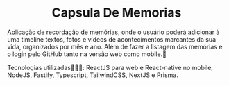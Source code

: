 <h1 align="center"> Capsula De Memorias </h1>


Aplicação de recordação de memórias, onde o usuário poderá adicionar à uma timeline textos, fotos e vídeos de acontecimentos marcantes da sua vida, organizados por mês e ano. Além de fazer a listagem das memórias e o login pelo GitHub tanto na versão web como mobile.🚀

Tecnologias utilizadas👩🏻‍💻: ReactJS para web e React-native no mobile, NodeJS, Fastify, Typescript, TailwindCSS, NextJS e Prisma.



